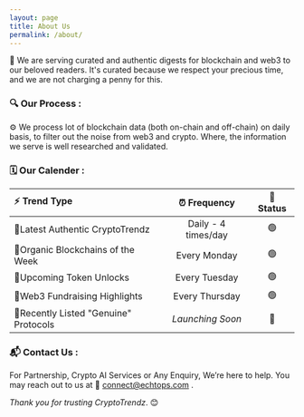 ```yaml
---
layout: page
title: About Us
permalink: /about/
---
```


🌱 We are serving curated and authentic digests for blockchain and web3 to our beloved readers. It's curated because we respect your precious time, and we are not charging a penny for this.  

### 🔍 Our Process :  

⚙️ We process lot of blockchain data (both on-chain and off-chain) on daily basis, to filter out the noise from web3 and crypto. Where, the information we serve is well researched and validated.  


### 🗓️ Our Calender :

| ⚡ Trend Type | ⏰ Frequency | 🔗 Status |
|:------------|:---------:|:------:|
|🔹Latest Authentic CryptoTrendz | Daily - 4 times/day | 🟢 |  
|🔹Organic Blockchains of the Week | Every Monday | 🟢 |  
|🔹Upcoming Token Unlocks | Every Tuesday | 🟢 |  
|🔹Web3 Fundraising Highlights | Every Thursday | 🟢 |  
|🔹Recently Listed "Genuine" Protocols | _Launching Soon_ | 🔴 |
  

### 📬 Contact Us :  

For Partnership, Crypto AI Services or Any Enquiry, We’re here to help. You may reach out to us at 📧 [connect@echtops.com](mailto:connect@echtops.com) .

*Thank you for trusting CryptoTrendz*. 😊  
